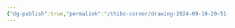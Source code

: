 ```yaml
---
{"dg-publish":true,"permalink":"/thibs-corner/drawing-2024-09-10-20-51-45-excalidraw/","tags":["excalidraw"]}
---
```

<style> .container {font-family: sans-serif; text-align: center;} .button-wrapper button {z-index: 1;height: 40px; width: 100px; margin: 10px;padding: 5px;} .excalidraw .App-menu_top .buttonList { display: flex;} .excalidraw-wrapper { height: 800px; margin: 50px; position: relative;} :root[dir="ltr"] .excalidraw .layer-ui__wrapper .zen-mode-transition.App-menu_bottom--transition-left {transform: none;} </style><script src="https://cdn.jsdelivr.net/npm/react@17/umd/react.production.min.js"></script><script src="https://cdn.jsdelivr.net/npm/react-dom@17/umd/react-dom.production.min.js"></script><script type="text/javascript" src="https://cdn.jsdelivr.net/npm/@excalidraw/excalidraw@0/dist/excalidraw.production.min.js"></script><div id="Drawing_2024-09-10_2051.45.excalidraw.md"></div><script>(function(){const InitialData={"type":"excalidraw","version":2,"source":"https://github.com/zsviczian/obsidian-excalidraw-plugin/releases/tag/2.4.3","elements":[{"type":"ellipse","version":581,"versionNonce":1408900501,"index":"a8","isDeleted":false,"id":"QyRib2sSdfvJoFtGJY-EB","fillStyle":"solid","strokeWidth":2,"strokeStyle":"solid","roughness":1,"opacity":100,"angle":0,"x":-189.01470588235293,"y":-282.51019274286864,"strokeColor":"#1e1e1e","backgroundColor":"#a5d8ff","width":303.46851385390414,"height":275.1428571428571,"seed":553367067,"groupIds":["yfgSgEQ6zMiosoQP2AA66"],"frameId":null,"roundness":{"type":2},"boundElements":[{"type":"text","id":"2sCkp5Yd"}],"updated":1726169738449,"link":null,"locked":false},{"type":"text","version":631,"versionNonce":376435259,"index":"a9","isDeleted":false,"id":"2sCkp5Yd","fillStyle":"solid","strokeWidth":2,"strokeStyle":"solid","roughness":1,"opacity":100,"angle":0,"x":-113.20775784419195,"y":-184.48927030227466,"strokeColor":"#1e1e1e","backgroundColor":"transparent","width":152.2699737548828,"height":79.54563218091342,"seed":1432757403,"groupIds":["yfgSgEQ6zMiosoQP2AA66"],"frameId":null,"roundness":null,"boundElements":[],"updated":1726169738449,"link":null,"locked":false,"fontSize":31.818252872365367,"fontFamily":5,"text":"AVEVA PI\nSystem","rawText":"AVEVA PI System","textAlign":"center","verticalAlign":"middle","containerId":"QyRib2sSdfvJoFtGJY-EB","originalText":"AVEVA PI System","autoResize":true,"lineHeight":1.25},{"type":"rectangle","version":158,"versionNonce":410410875,"index":"aA","isDeleted":false,"id":"mRPyTdTQhrKYhEs7vjXxb","fillStyle":"solid","strokeWidth":2,"strokeStyle":"solid","roughness":1,"opacity":100,"angle":0,"x":176.25,"y":-399.6614532470703,"strokeColor":"#1e1e1e","backgroundColor":"#ffc9c9","width":205,"height":106,"seed":732087925,"groupIds":[],"frameId":null,"roundness":{"type":3},"boundElements":[{"type":"text","id":"guSyckJ9"}],"updated":1725994478039,"link":null,"locked":false},{"type":"text","version":116,"versionNonce":1393735707,"index":"aB","isDeleted":false,"id":"guSyckJ9","fillStyle":"solid","strokeWidth":2,"strokeStyle":"solid","roughness":1,"opacity":100,"angle":0,"x":215.5900421142578,"y":-359.1614532470703,"strokeColor":"#1e1e1e","backgroundColor":"#ffc9c9","width":126.31991577148438,"height":25,"seed":1892429781,"groupIds":[],"frameId":null,"roundness":null,"boundElements":[],"updated":1725994478039,"link":null,"locked":false,"fontSize":20,"fontFamily":5,"text":"Asset Health","rawText":"Asset Health","textAlign":"center","verticalAlign":"middle","containerId":"mRPyTdTQhrKYhEs7vjXxb","originalText":"Asset Health","autoResize":true,"lineHeight":1.25},{"type":"rectangle","version":179,"versionNonce":69199675,"index":"aH","isDeleted":false,"id":"-0anHhUtlCfbYfRg2_zlH","fillStyle":"solid","strokeWidth":2,"strokeStyle":"solid","roughness":1,"opacity":100,"angle":0,"x":177.25,"y":-209.6614532470703,"strokeColor":"#1e1e1e","backgroundColor":"#ffc9c9","width":205,"height":106,"seed":248424917,"groupIds":[],"frameId":null,"roundness":{"type":3},"boundElements":[{"type":"text","id":"NkoOoyNE"}],"updated":1725994516287,"link":null,"locked":false},{"type":"text","version":149,"versionNonce":799587387,"index":"aI","isDeleted":false,"id":"NkoOoyNE","fillStyle":"solid","strokeWidth":2,"strokeStyle":"solid","roughness":1,"opacity":100,"angle":0,"x":245.11002349853516,"y":-169.1614532470703,"strokeColor":"#1e1e1e","backgroundColor":"#ffc9c9","width":69.27995300292969,"height":25,"seed":2137302837,"groupIds":[],"frameId":null,"roundness":null,"boundElements":[],"updated":1725994522145,"link":null,"locked":false,"fontSize":20,"fontFamily":5,"text":"Quality","rawText":"Quality","textAlign":"center","verticalAlign":"middle","containerId":"-0anHhUtlCfbYfRg2_zlH","originalText":"Quality","autoResize":true,"lineHeight":1.25},{"type":"rectangle","version":147,"versionNonce":1022402805,"index":"aO","isDeleted":false,"id":"w6073AH3xEcbCRHLZkcCD","fillStyle":"solid","strokeWidth":2,"strokeStyle":"solid","roughness":1,"opacity":100,"angle":0,"x":184.25,"y":6.3385467529296875,"strokeColor":"#1e1e1e","backgroundColor":"#ffc9c9","width":205,"height":106,"seed":351178203,"groupIds":[],"frameId":null,"roundness":{"type":3},"boundElements":[{"type":"text","id":"4zfXU2vm"}],"updated":1725994491178,"link":null,"locked":false},{"type":"text","version":105,"versionNonce":8043093,"index":"aP","isDeleted":false,"id":"4zfXU2vm","fillStyle":"solid","strokeWidth":2,"strokeStyle":"solid","roughness":1,"opacity":100,"angle":0,"x":223.5900421142578,"y":46.83854675292969,"strokeColor":"#1e1e1e","backgroundColor":"#ffc9c9","width":126.31991577148438,"height":25,"seed":1094064763,"groupIds":[],"frameId":null,"roundness":null,"boundElements":[],"updated":1725994491178,"link":null,"locked":false,"fontSize":20,"fontFamily":5,"text":"Asset Health","rawText":"Asset Health","textAlign":"center","verticalAlign":"middle","containerId":"w6073AH3xEcbCRHLZkcCD","originalText":"Asset Health","autoResize":true,"lineHeight":1.25}],"appState":{"theme":"dark","viewBackgroundColor":"#ffffff","currentItemStrokeColor":"#1e1e1e","currentItemBackgroundColor":"#ffc9c9","currentItemFillStyle":"solid","currentItemStrokeWidth":2,"currentItemStrokeStyle":"solid","currentItemRoughness":1,"currentItemOpacity":100,"currentItemFontFamily":5,"currentItemFontSize":20,"currentItemTextAlign":"left","currentItemStartArrowhead":null,"currentItemEndArrowhead":"arrow","currentItemArrowType":"round","scrollX":228.70588235294116,"scrollY":461.703732658835,"zoom":{"value":1.7},"currentItemRoundness":"round","gridSize":20,"gridStep":5,"gridModeEnabled":false,"gridColor":{"Bold":"#C9C9C9","Regular":"#EDEDED"},"currentStrokeOptions":null,"frameRendering":{"enabled":true,"clip":true,"name":true,"outline":true},"objectsSnapModeEnabled":false,"activeTool":{"type":"selection","customType":null,"locked":false,"lastActiveTool":null}},"files":{}};InitialData.scrollToContent=true;App=()=>{const e=React.useRef(null),t=React.useRef(null),[n,i]=React.useState({width:void 0,height:void 0});return React.useEffect(()=>{i({width:t.current.getBoundingClientRect().width,height:t.current.getBoundingClientRect().height});const e=()=>{i({width:t.current.getBoundingClientRect().width,height:t.current.getBoundingClientRect().height})};return window.addEventListener("resize",e),()=>window.removeEventListener("resize",e)},[t]),React.createElement(React.Fragment,null,React.createElement("div",{className:"excalidraw-wrapper",ref:t},React.createElement(ExcalidrawLib.Excalidraw,{ref:e,width:n.width,height:n.height,initialData:InitialData,viewModeEnabled:!0,zenModeEnabled:!0,gridModeEnabled:!1})))},excalidrawWrapper=document.getElementById("Drawing_2024-09-10_2051.45.excalidraw.md");ReactDOM.render(React.createElement(App),excalidrawWrapper);})();</script>
